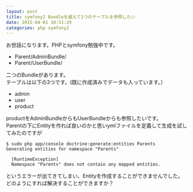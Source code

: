 ```yaml
---
layout: post
title: symfony2 Bundleを越えて1つのテーブルを参照したい
date: 2015-04-01 10:51:29
categories: php symfony2
---
```

<!-- {% raw %} -->
<p>お世話になります。PHPとsymfony勉強中です。</p>

<ul>
<li>Parent/AdminBundle/</li>
<li>Parent/UserBundle/</li>
</ul>

<p>二つのBundleがあります。<br>
テーブルは以下の3つです。(既に作成済みでデータも入っています。）</p>

<ul>
<li>admin</li>
<li>user</li>
<li>product</li>
</ul>

<p>productをAdminBundleからもUserBundleからも参照したいです。<br>
Parentの下にEntityを作れば良いのかと思いymlファイルを定義して生成を試してみたのですが</p>

<pre><code>$ sudo php app/console doctrine:generate:entities Parents
Generating entities for namespace "Parents"

  [RuntimeException]                                            
  Namespace "Parents" does not contain any mapped entities.  
</code></pre>

<p>というエラーが出てきてしまい、Entityを作成することができませんでした。<br>
どのようにすれば解決することができますか？</p>
<!-- {% endraw %} -->
